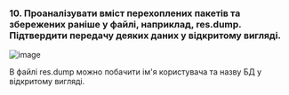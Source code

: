 ### 10. Проаналізувати вміст перехоплених пакетів та збережених раніше у файлі, наприклад, res.dump. Підтвердити передачу деяких даних у відкритому вигляді.
![image](https://github.com/oleksandrblazhko/ai-192-amikishyiev/assets/123385187/05ff1155-2728-4c9b-9ef2-cb6fcde7079c)

В файлі res.dump можно побачити ім'я користувача та назву БД у відкритому вигляді.
